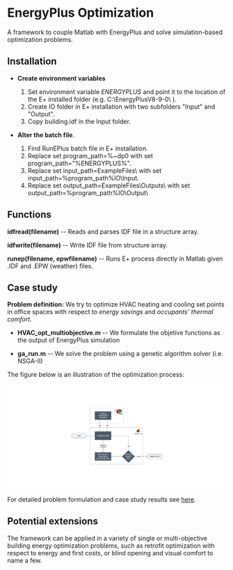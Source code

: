 # EnergyPlus Optimization
A framework to couple Matlab with EnergyPlus and solve simulation-based optimization problems.

## Installation

* __Create environment variables__
  1. Set environment variable _ENERGYPLUS_ and point it to the location of the E+ installed folder (e.g. C:\EnergyPlusV8-9-0\ ).
  2. Create IO folder in E+ installation with two subfolders "Input" and "Output".
  3. Copy building.idf in the Input folder.

* __Alter the batch file__. 
  1. Find RunEPlus batch file in E+ installation.
  2. Replace set program_path=%~dp0 with  set program_path="%ENERGYPLUS%".
  3. Replace set input_path=ExampleFiles\ with  set input_path=%program_path%IO\Input\.
  4. Replace set output_path=ExampleFiles\Outputs\ with set output_path=%program_path%IO\Output\
  
## Functions

__idfread(filename)__ -- Reads and parses IDF file in a structure array.

__idfwrite(filename)__ -- Write IDF file from structure array.

__runep(filename, epwfilename)__ -- Runs E+ process directly in Matlab given .IDF and .EPW (weather) files. 


## Case study

__Problem definition:__ We try to optimize HVAC heating and cooling set points in office spaces with respect to _energy savings_ and _occupants' thermal comfort_.

* __HVAC_opt_multiobjective.m__ -- We formulate the objetive functions as the output of EnergyPlus simulation 

* __ga_run.m__ -- We solve the problem using a genetic algorithm solver (i.e. NSGA-II)

The figure below is an illustration of the optimization process:

![alt text](https://github.com/spapadopoulos/EnergyPlusOpt/blob/master/optimization_flowchart.png "Optimization Flowchart")
  
For detailed problem formulation and case study results see [here](https://www.sciencedirect.com/science/article/pii/S036013231930232X?dgcid=author).

## Potential extensions

The framework can be applied in a variety of single or multi-objective building energy optimization problems, such as retrofit optimization with respect to energy and first costs, or blind opening and visual comfort to name a few.



